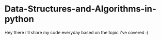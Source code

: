 # Data-Structures-and-Algorithms-in-python
Hey there i'll share my code everyday based on the topic i've covered :)
